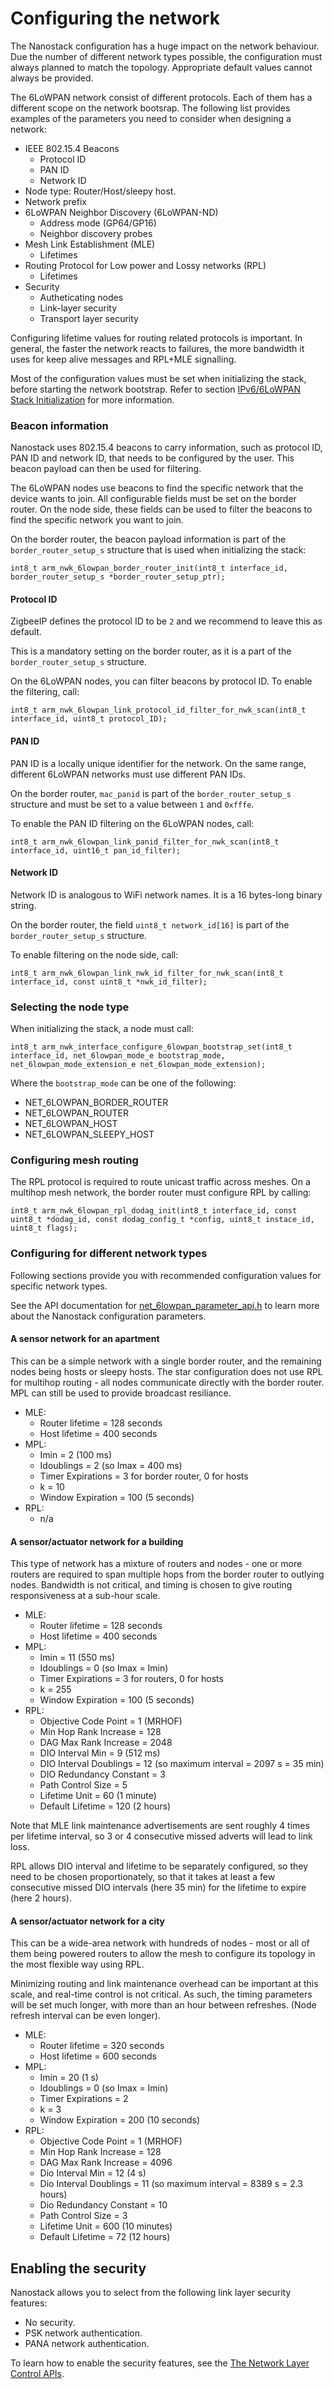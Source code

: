 Configuring the network
=======================

The Nanostack configuration has a huge impact on the network behaviour. Due the number of different network types possible, the configuration must always planned to match the topology. Appropriate default values cannot always be provided.

The 6LoWPAN network consist of different protocols. Each of them has a different scope on the network bootsrap.
The following list provides examples of the parameters you need to consider when designing a network:

* IEEE 802.15.4 Beacons
    * Protocol ID
 	* PAN ID
 	* Network ID
* Node type: Router/Host/sleepy host.
* Network prefix
* 6LoWPAN Neighbor Discovery (6LoWPAN-ND)
    * Address mode (GP64/GP16)
 	* Neighbor discovery probes
* Mesh Link Establishment (MLE)
    * Lifetimes
* Routing Protocol for Low power and Lossy networks (RPL)
    * Lifetimes
* Security
    * Autheticating nodes
    * Link-layer security
    * Transport layer security

Configuring lifetime values for routing related protocols is important. In general, the faster the network reacts to failures, the more bandwidth it uses for keep alive messages and RPL+MLE signalling.

Most of the configuration values must be set when initializing the stack, before starting the network bootstrap. Refer to section [IPv6/6LoWPAN Stack Initialization](07_API_initialize.md) for more information.

### Beacon information

Nanostack uses 802.15.4 beacons to carry information, such as protocol ID, PAN ID and network ID, that needs to be configured by the user. This beacon payload can then be used for filtering.

The 6LoWPAN nodes use beacons to find the specific network that the device wants to join.
All configurable fields must be set on the border router. On the node side, these fields can be used to filter the beacons to find the specific network you want to join.

On the border router, the beacon payload information is part of the `border_router_setup_s` structure that is used when initializing the stack:

```
int8_t arm_nwk_6lowpan_border_router_init(int8_t interface_id, border_router_setup_s *border_router_setup_ptr);
```

#### Protocol ID

ZigbeeIP defines the protocol ID to be `2` and we recommend to leave this as default.

This is a mandatory setting on the border router, as it is a part of the `border_router_setup_s` structure.

On the 6LoWPAN nodes, you can filter beacons by protocol ID. To enable the filtering, call:

```
int8_t arm_nwk_6lowpan_link_protocol_id_filter_for_nwk_scan(int8_t interface_id, uint8_t protocol_ID);
```

#### PAN ID

PAN ID is a locally unique identifier for the network. On the same range, different 6LoWPAN networks must use
different PAN IDs.

On the border router, `mac_panid` is part of the `border_router_setup_s` structure and must be set to a value between `1` and `0xfffe`.

To enable the PAN ID filtering on the 6LoWPAN nodes, call:

```
int8_t arm_nwk_6lowpan_link_panid_filter_for_nwk_scan(int8_t interface_id, uint16_t pan_id_filter);
```

#### Network ID

Network ID is analogous to WiFi network names. It is a 16 bytes-long binary string.

On the border router, the field `uint8_t network_id[16]` is part of the `border_router_setup_s` structure.

To enable filtering on the node side, call:

```
int8_t arm_nwk_6lowpan_link_nwk_id_filter_for_nwk_scan(int8_t interface_id, const uint8_t *nwk_id_filter);
```

### Selecting the node type

When initializing the stack, a node must call:

```
int8_t arm_nwk_interface_configure_6lowpan_bootstrap_set(int8_t interface_id, net_6lowpan_mode_e bootstrap_mode, net_6lowpan_mode_extension_e net_6lowpan_mode_extension);
```

Where the `bootstrap_mode` can be one of the following:

* NET_6LOWPAN_BORDER_ROUTER
* NET_6LOWPAN_ROUTER
* NET_6LOWPAN_HOST
* NET_6LOWPAN_SLEEPY_HOST

### Configuring mesh routing

The RPL protocol is required to route unicast traffic across meshes. On a multihop mesh network,
the border router must configure RPL by calling:

```
int8_t arm_nwk_6lowpan_rpl_dodag_init(int8_t interface_id, const uint8_t *dodag_id, const dodag_config_t *config, uint8_t instace_id, uint8_t flags);
```

### Configuring for different network types

Following sections provide you with recommended configuration values for specific network types.

See the API documentation for [net_6lowpan_parameter_api.h](https://docs.mbed.com/docs/arm-ipv66lowpan-stack/en/latest/api/net__6lowpan__parameter__api_8h.html) to learn more about the Nanostack configuration parameters.

#### A sensor network for an apartment

This can be a simple network with a single border router, and the remaining nodes being hosts or sleepy hosts. The star configuration does not use RPL for multihop routing - all nodes communicate directly with the border router. MPL can still be used to provide broadcast resiliance.

* MLE:
  * Router lifetime = 128 seconds
  * Host lifetime = 400 seconds
* MPL:
  * Imin = 2 (100 ms)
  * Idoublings = 2 (so Imax = 400 ms)
  * Timer Expirations = 3 for border router, 0 for hosts
  * k = 10
  * Window Expiration = 100 (5 seconds)
* RPL:
  * n/a

#### A sensor/actuator network for a building

This type of network has a mixture of routers and nodes - one or more routers are required to span multiple hops from the border router to outlying nodes. Bandwidth is not critical, and timing is chosen to give routing responsiveness at a sub-hour scale.

* MLE:
  * Router lifetime = 128 seconds
  * Host lifetime = 400 seconds
* MPL:
  * Imin = 11 (550 ms)
  * Idoublings = 0 (so Imax = Imin)
  * Timer Expirations = 3 for routers, 0 for hosts
  * k = 255
  * Window Expiration = 100 (5 seconds)
* RPL:
  * Objective Code Point = 1 (MRHOF)
  * Min Hop Rank Increase = 128
  * DAG Max Rank Increase = 2048
  * DIO Interval Min = 9 (512 ms)
  * DIO Interval Doublings = 12 (so maximum interval = 2097 s = 35 min)
  * DIO Redundancy Constant = 3
  * Path Control Size = 5
  * Lifetime Unit = 60 (1 minute)
  * Default Lifetime = 120 (2 hours)
  
Note that MLE link maintenance advertisements are sent roughly 4 times per lifetime interval, so 3 or 4 consecutive missed adverts will lead to link loss.

RPL allows DIO interval and lifetime to be separately configured, so they need to be chosen proportionately, so that it takes at least a few consecutive missed DIO intervals (here 35 min) for the lifetime to expire (here 2 hours).

#### A sensor/actuator network for a city

This can be a wide-area network with hundreds of nodes - most or all of them being powered routers to allow the mesh to configure its topology in the most flexible way using RPL.

Minimizing routing and link maintenance overhead can be important at this scale, and real-time control is not critical. As such, the timing parameters will be set much longer, with more than an hour between refreshes. (Node refresh interval can be even longer).

* MLE:
  * Router lifetime = 320 seconds
  * Host lifetime = 600 seconds
* MPL:
  * Imin = 20 (1 s)
  * Idoublings = 0 (so Imax = Imin)
  * Timer Expirations = 2
  * k = 3
  * Window Expiration = 200 (10 seconds)
* RPL:
  * Objective Code Point = 1 (MRHOF)
  * Min Hop Rank Increase = 128
  * DAG Max Rank Increase = 4096
  * Dio Interval Min = 12 (4 s)
  * Dio Interval Doublings = 11 (so maximum interval = 8389 s = 2.3 hours)
  * Dio Redundancy Constant = 10
  * Path Control Size = 3
  * Lifetime Unit = 600 (10 minutes)
  * Default Lifetime = 72 (12 hours)


## Enabling the security

Nanostack allows you to select from the following link layer security features:

* No security.
* PSK network authentication.
* PANA network authentication.

To learn how to enable the security features, see the [The Network Layer Control APIs](12_API_network.md).
